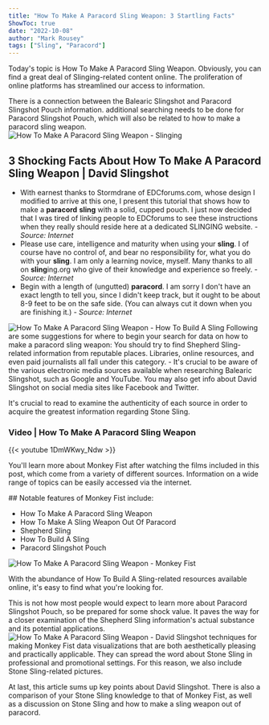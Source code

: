 ```yaml
---
title: "How To Make A Paracord Sling Weapon: 3 Startling Facts"
ShowToc: true 
date: "2022-10-08"
author: "Mark Rousey" 
tags: ["Sling", "Paracord"]
---
```


	
Today's topic is How To Make A Paracord Sling Weapon. Obviously, you can find a great deal of Slinging-related content online. The proliferation of online platforms has streamlined our access to information.

There is a connection between the Balearic Slingshot and Paracord Slingshot Pouch information. additional searching needs to be done for Paracord Slingshot Pouch, which will also be related to how to make a paracord sling weapon.
<img loading="lazy" src="https://i.pinimg.com/736x/6d/07/66/6d07668f6b7762528ce75f87460ee40d--david-and-goliath-how-to-use.jpg" onerror="this.onerror=null;this.src='https://blogger.googleusercontent.com/img/a/AVvXsEhe7F7TRXHtjiKvHb5vS7DmnxvpHiDyoYyYvm1nHB3Qp2_w3BnM6A2eq4v7FYxCC9bfZt3a9vIMtAYEKUiaDQbHMg-ViyGmRIj39MLp0bGFfgfYw1Dc9q_H-T0wiTm3l0Uq42dETrN9eC8aGJ9_IORZsxST1AcLR7np1koOfcc7tnHa4S8Mwz_xD9d0=s16000';" alt="How To Make A Paracord Sling Weapon - Slinging" >

## 3 Shocking Facts About How To Make A Paracord Sling Weapon | David Slingshot
-   With earnest thanks to Stormdrane of EDCforums.com, whose design I modified to arrive at this one, I present this tutorial that shows how to make a **paracord** **sling** with a solid, cupped pouch. I just now decided that I was tired of linking people to EDCforums to see these instructions when they really should reside here at a dedicated SLINGING website. - <cite>Source: Internet</cite>
-   Please use care, intelligence and maturity when using your **sling**. I of course have no control of, and bear no responsibility for, what you do with your **sling**. I am only a learning novice, myself. Many thanks to all on **sling**ing.org who give of their knowledge and experience so freely. - <cite>Source: Internet</cite>
-   Begin with a length of (ungutted) **paracord**. I am sorry I don't have an exact length to tell you, since I didn't keep track, but it ought to be about 8-9 feet to be on the safe side. (You can always cut it down when you are finishing it.) - <cite>Source: Internet</cite>


<img loading="lazy" src="https://ideas4diy.com/wp-content/uploads/2017/11/Knitted-Paracord-Rifle-Sling.jpg" onerror="this.onerror=null;this.src='https://blogger.googleusercontent.com/img/a/AVvXsEhe7F7TRXHtjiKvHb5vS7DmnxvpHiDyoYyYvm1nHB3Qp2_w3BnM6A2eq4v7FYxCC9bfZt3a9vIMtAYEKUiaDQbHMg-ViyGmRIj39MLp0bGFfgfYw1Dc9q_H-T0wiTm3l0Uq42dETrN9eC8aGJ9_IORZsxST1AcLR7np1koOfcc7tnHa4S8Mwz_xD9d0=s16000';" alt="How To Make A Paracord Sling Weapon - How To Build A Sling" >
Following are some suggestions for where to begin your search for data on how to make a paracord sling weapon:
You should try to find Shepherd Sling-related information from reputable places. Libraries, online resources, and even paid journalists all fall under this category.
- It's crucial to be aware of the various electronic media sources available when researching Balearic Slingshot, such as Google and YouTube. You may also get info about David Slingshot on social media sites like Facebook and Twitter.

It's crucial to read to examine the authenticity of each source in order to acquire the greatest information regarding Stone Sling.

### Video | How To Make A Paracord Sling Weapon
{{< youtube 1DmWKwy_Ndw >}} 

You'll learn more about Monkey Fist after watching the films included in this post, which come from a variety of different sources. Information on a wide range of topics can be easily accessed via the internet.
<script async="async" data-cfasync="false" src="//normallydemandedalter.com/fe63df3c5408708b15d8dc3d9b206b31/invoke.js"></script>
<div id="container-fe63df3c5408708b15d8dc3d9b206b31"></div>
## Notable features of Monkey Fist include:

- How To Make A Paracord Sling Weapon
- How To Make A Sling Weapon Out Of Paracord
- Shepherd Sling
- How To Build A Sling
- Paracord Slingshot Pouch

 <img loading="lazy" src="https://content.instructables.com/ORIG/FD2/KHUJ/HS18CJPI/FD2KHUJHS18CJPI.jpg?auto=webp&frame=1&width=2100" onerror="this.onerror=null;this.src='https://blogger.googleusercontent.com/img/a/AVvXsEhe7F7TRXHtjiKvHb5vS7DmnxvpHiDyoYyYvm1nHB3Qp2_w3BnM6A2eq4v7FYxCC9bfZt3a9vIMtAYEKUiaDQbHMg-ViyGmRIj39MLp0bGFfgfYw1Dc9q_H-T0wiTm3l0Uq42dETrN9eC8aGJ9_IORZsxST1AcLR7np1koOfcc7tnHa4S8Mwz_xD9d0=s16000';" alt="How To Make A Paracord Sling Weapon - Monkey Fist" >

With the abundance of How To Build A Sling-related resources available online, it's easy to find what you're looking for.

This is not how most people would expect to learn more about Paracord Slingshot Pouch, so be prepared for some shock value. It paves the way for a closer examination of the Shepherd Sling information's actual substance and its potential applications.
<img loading="lazy" src="https://i.ytimg.com/vi/BhVBHoB910A/maxresdefault.jpg" onerror="this.onerror=null;this.src='https://blogger.googleusercontent.com/img/a/AVvXsEhe7F7TRXHtjiKvHb5vS7DmnxvpHiDyoYyYvm1nHB3Qp2_w3BnM6A2eq4v7FYxCC9bfZt3a9vIMtAYEKUiaDQbHMg-ViyGmRIj39MLp0bGFfgfYw1Dc9q_H-T0wiTm3l0Uq42dETrN9eC8aGJ9_IORZsxST1AcLR7np1koOfcc7tnHa4S8Mwz_xD9d0=s16000';" alt="How To Make A Paracord Sling Weapon - David Slingshot" >
techniques for making Monkey Fist data visualizations that are both aesthetically pleasing and practically applicable. They can spread the word about Stone Sling in professional and promotional settings. For this reason, we also include Stone Sling-related pictures.

At last, this article sums up key points about David Slingshot. There is also a comparison of your Stone Sling knowledge to that of Monkey Fist, as well as a discussion on Stone Sling and how to make a sling weapon out of paracord.
	
	

